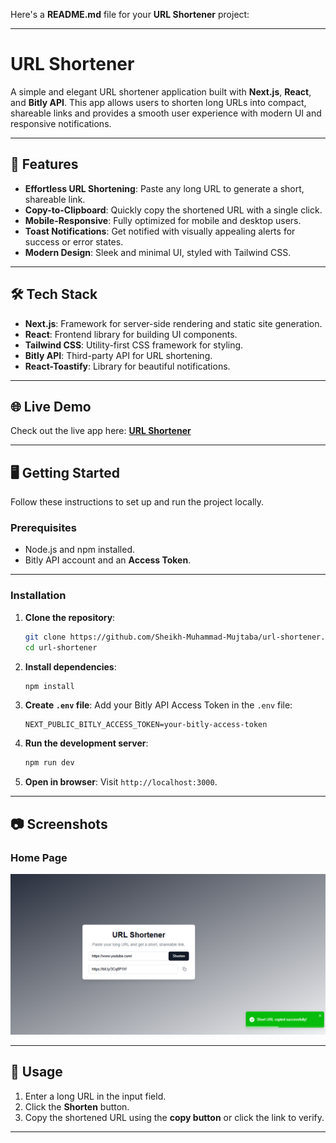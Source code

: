 Here's a **README.md** file for your **URL Shortener** project:

---

# URL Shortener

A simple and elegant URL shortener application built with **Next.js**, **React**, and **Bitly API**. This app allows users to shorten long URLs into compact, shareable links and provides a smooth user experience with modern UI and responsive notifications.

---

## 🚀 Features

- **Effortless URL Shortening**: Paste any long URL to generate a short, shareable link.
- **Copy-to-Clipboard**: Quickly copy the shortened URL with a single click.
- **Mobile-Responsive**: Fully optimized for mobile and desktop users.
- **Toast Notifications**: Get notified with visually appealing alerts for success or error states.
- **Modern Design**: Sleek and minimal UI, styled with Tailwind CSS.

---

## 🛠️ Tech Stack

- **Next.js**: Framework for server-side rendering and static site generation.
- **React**: Frontend library for building UI components.
- **Tailwind CSS**: Utility-first CSS framework for styling.
- **Bitly API**: Third-party API for URL shortening.
- **React-Toastify**: Library for beautiful notifications.

---

## 🌐 Live Demo

Check out the live app here: [**URL Shortener**](https://github.com/Sheikh-Muhammad-Mujtaba/url-shortener)  

---

## 🖥️ Getting Started

Follow these instructions to set up and run the project locally.

### Prerequisites
- Node.js and npm installed.
- Bitly API account and an **Access Token**.

---

### Installation

1. **Clone the repository**:
   ```bash
   git clone https://github.com/Sheikh-Muhammad-Mujtaba/url-shortener.git
   cd url-shortener
   ```

2. **Install dependencies**:
   ```bash
   npm install
   ```

3. **Create `.env` file**:
   Add your Bitly API Access Token in the `.env` file:
   ```
   NEXT_PUBLIC_BITLY_ACCESS_TOKEN=your-bitly-access-token
   ```

4. **Run the development server**:
   ```bash
   npm run dev
   ```

5. **Open in browser**:
   Visit `http://localhost:3000`.

---

## 📷 Screenshots

### Home Page
![URL Shortener Screenshot](./image.png)  

---

## 🧪 Usage

1. Enter a long URL in the input field.
2. Click the **Shorten** button.
3. Copy the shortened URL using the **copy button** or click the link to verify.

---